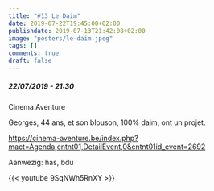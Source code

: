 ```yaml
---
title: "#13 Le Daim"
date: 2019-07-22T19:45:00+02:00
publishdate: 2019-07-13T21:42:08+02:00
image: "posters/le-daim.jpeg"
tags: []
comments: true
draft: false
---
```


##### 22/07/2019 - 21:30

Cinema Aventure

Georges, 44 ans, et son blouson, 100% daim, ont un projet.
<!--more-->
<https://cinema-aventure.be/index.php?mact=Agenda,cntnt01,DetailEvent,0&cntnt01id_event=2692>

Aanwezig: has, bdu

{{< youtube 9SqNWh5RnXY >}}
